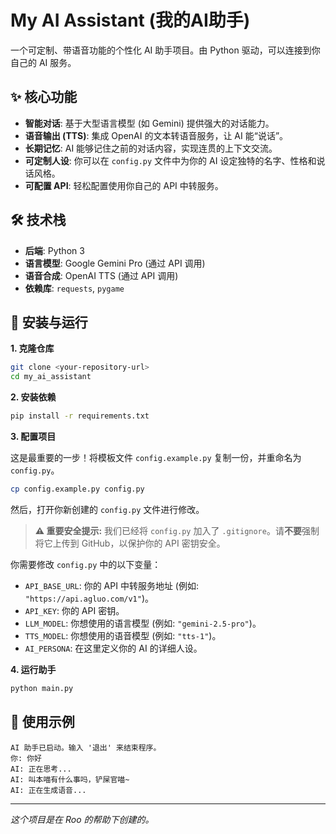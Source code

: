 # My AI Assistant (我的AI助手)

一个可定制、带语音功能的个性化 AI 助手项目。由 Python 驱动，可以连接到你自己的 AI 服务。

## ✨ 核心功能

- **智能对话**: 基于大型语言模型 (如 Gemini) 提供强大的对话能力。
- **语音输出 (TTS)**: 集成 OpenAI 的文本转语音服务，让 AI 能“说话”。
- **长期记忆**: AI 能够记住之前的对话内容，实现连贯的上下文交流。
- **可定制人设**: 你可以在 `config.py` 文件中为你的 AI 设定独特的名字、性格和说话风格。
- **可配置 API**: 轻松配置使用你自己的 API 中转服务。

## 🛠️ 技术栈

- **后端**: Python 3
- **语言模型**: Google Gemini Pro (通过 API 调用)
- **语音合成**: OpenAI TTS (通过 API 调用)
- **依赖库**: `requests`, `pygame`

## 🚀 安装与运行

**1. 克隆仓库**
```bash
git clone <your-repository-url>
cd my_ai_assistant
```

**2. 安装依赖**
```bash
pip install -r requirements.txt
```

**3. 配置项目**

这是最重要的一步！将模板文件 `config.example.py` 复制一份，并重命名为 `config.py`。

```bash
cp config.example.py config.py
```

然后，打开你新创建的 `config.py` 文件进行修改。

> **⚠️ 重要安全提示:**
> 我们已经将 `config.py` 加入了 `.gitignore`。请**不要**强制将它上传到 GitHub，以保护你的 API 密钥安全。

你需要修改 `config.py` 中的以下变量：

- `API_BASE_URL`: 你的 API 中转服务地址 (例如: `"https://api.agluo.com/v1"`)。
- `API_KEY`: 你的 API 密钥。
- `LLM_MODEL`: 你想使用的语言模型 (例如: `"gemini-2.5-pro"`)。
- `TTS_MODEL`: 你想使用的语音模型 (例如: `"tts-1"`)。
- `AI_PERSONA`: 在这里定义你的 AI 的详细人设。

**4. 运行助手**
```bash
python main.py
```

## 💬 使用示例

```
AI 助手已启动。输入 '退出' 来结束程序。
你: 你好
AI: 正在思考...
AI: 叫本喵有什么事吗，铲屎官喵~
AI: 正在生成语音...
```

---
*这个项目是在 Roo 的帮助下创建的。*